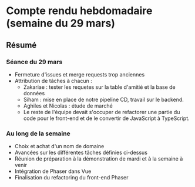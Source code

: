 # Compte rendu hebdomadaire (semaine du 29 mars)

## Résumé
### Séance du 29 mars
- Fermeture d'issues et merge requests trop anciennes
- Attribution de tâches à chacun :
    - Zakariae : tester les requetes sur la table d'amitié et la base de données
    - Siham : mise en place de notre pipeline CD, travail sur le backend.
    - Aghiles et Nicolas : étude de marché
    - Le reste de l'équipe devait s'occuper de refactorer une partie du code pour le front-end et de le convertir de JavaScript à TypeScript.


### Au long de la semaine
- Choix et achat d'un nom de domaine
- Avancées sur les différentes tâches définies ci-dessus
- Réunion de préparation à la démonstration de mardi et à la semaine à venir
- Intégration de Phaser dans Vue
- Finalisation du refactoring du front-end Phaser

